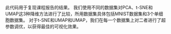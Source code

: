 此代码用于复现课程报告的结果。
我们使用不同的数据集对PCA、t-SNE和UMAP这3种降维方法进行了比较，所用数据集具体包括MNIST数据集和3个单细胞数据集。
对于t-SNE和UMAP和UMAP，我们在每一个数据集上对二者进行了超参数调优，以获得最佳的可视化效果。
